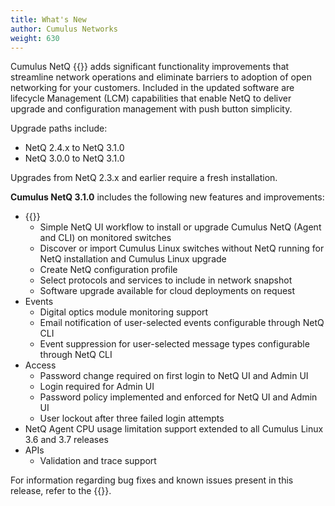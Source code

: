 ```yaml
---
title: What's New
author: Cumulus Networks
weight: 630
---
```


Cumulus NetQ {{<version>}} adds significant functionality improvements that streamline network operations and eliminate barriers to adoption of open networking for your customers. Included in the updated software are lifecycle Management (LCM) capabilities that enable NetQ to deliver upgrade and configuration management with push button simplicity.

Upgrade paths include:

- NetQ 2.4.x to NetQ 3.1.0
- NetQ 3.0.0 to NetQ 3.1.0

Upgrades from NetQ 2.3.x and earlier require a fresh installation.

**Cumulus NetQ 3.1.0** includes the following new features and improvements:

- {{<link url="Lifecycle-Management" text="Lifecycle Management">}}
    - Simple NetQ UI workflow to install or upgrade Cumulus NetQ (Agent and CLI) on monitored switches
    - Discover or import Cumulus Linux switches without NetQ running for NetQ installation and Cumulus Linux upgrade
    - Create NetQ configuration profile
    - Select protocols and services to include in network snapshot
    - Software upgrade available for cloud deployments on request
- Events
    - Digital optics module monitoring support
    - Email notification of user-selected events configurable through NetQ CLI
    - Event suppression for user-selected message types configurable through NetQ CLI
- Access
    - Password change required on first login to NetQ UI and Admin UI
    - Login required for Admin UI
    - Password policy implemented and enforced for NetQ UI and Admin UI
    - User lockout after three failed login attempts
- NetQ Agent CPU usage limitation support extended to all Cumulus Linux 3.6 and 3.7 releases
- APIs
    - Validation and trace support

For information regarding bug fixes and known issues present in this release, refer to the {{<link title="Cumulus NetQ 3.1 Release Notes" text="release notes">}}.
